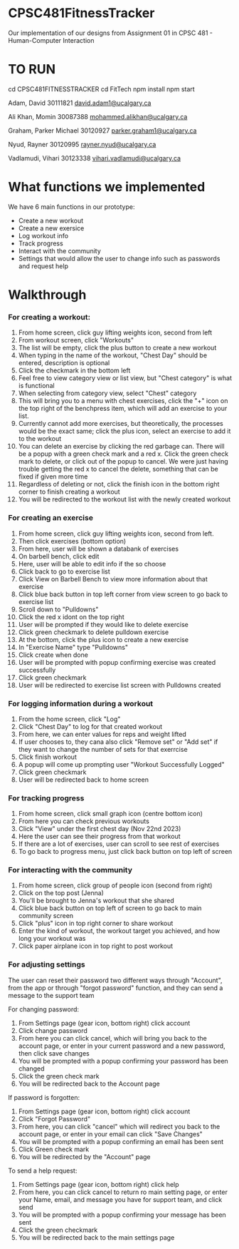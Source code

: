 # CPSC481FitnessTracker
Our implementation of our designs from Assignment 01 in CPSC 481 - Human-Computer Interaction

# TO RUN
cd CPSC481FITNESSTRACKER
cd FitTech
npm install
npm start

Adam, David
 30111821
david.adam1@ucalgary.ca

Ali Khan, Momin
30087388 
mohammed.alikhan@ucalgary.ca

Graham, Parker Michael
30120927
parker.graham1@ucalgary.ca

Nyud, Rayner
30120995
rayner.nyud@ucalgary.ca

Vadlamudi, Vihari 
30123338
vihari.vadlamudi@ucalgary.ca

# What functions we implemented
We have 6 main functions in our prototype:
- Create a new workout
- Create a new exersice
- Log workout info
- Track progress
- Interact with the community
- Settings that would allow the user to change info such as passwords and request help

# Walkthrough
### For creating a workout:
1. From home screen, click guy lifting weights icon, second from left
2. From workout screen, click "Workouts"
3. The list will be empty, click the plus button to create a new workout
4. When typing in the name of the workout, "Chest Day" should be entered, description is optional
5. Click the checkmark in the bottom left
6. Feel free to view category view or list view, but "Chest category" is what is functional
7. When selecting from category view, select "Chest" category
8. This will bring you to a menu with chest exercises, click the "+" icon on the top right of the benchpress item, which will add an exercise to your list.
9. Currently cannot add more exercises, but theoretically, the processes would be the exact same; click the plus icon, select an exercise to add it to the workout
10. You can delete an exercise by clicking the red garbage can. There will be a popup with a green check mark and a red x. Click the green check mark to delete, or click out of the popup to cancel. We were just having trouble getting the red x to cancel the delete, something that can be fixed if given more time
11. Regardless of deleting or not, click the finish icon in the bottom right corner to finish creating a workout
12. You will be redirected to the workout list with the newly created workout

### For creating an exercise
1. From home screen, click guy lifting weights icon, second from left.
2. Then click exercises (bottom option)
3. From here, user will be shown a databank of exercises
4. On barbell bench, click edit
5. Here, user will be able to edit info if the so choose
6. Click back to go to exercise list
7. Click View on Barbell Bench to view more information about that exercise
8. Click blue back button in top left corner from view screen to go back to exercise list
9. Scroll down to "Pulldowns"
10. Click the red x idont on the top right
11. User will be prompted if they would like to delete exercise
12. Click green checkmark to delete pulldown exercise
13. At the bottom, click the plus icon to create a new exercise
14. In "Exercise Name" type "Pulldowns"
15. Click create when done
16. User will be prompted with popup confirming exercise was created successfully
17. Click green checkmark
18. User will be redirected to exercise list screen with Pulldowns created

### For logging information during a workout
1. From the home screen, click "Log"
2. Click "Chest Day" to log for that created workout
3. From here, we can enter values for reps and weight lifted
4. If user chooses to, they cana also click "Remove set" or "Add set" if they want to change the number of sets for that exerrcise
5. Click finish workout
6. A popup will come up prompting user "Workout Successfully Logged"
7. Click green checkmark
8. User will be redirected back to home screen

### For tracking progress
1. From home screen, click small graph icon (centre bottom icon)
2. From here you can check previous workouts
3. Click "View" under the first chest day (Nov 22nd 2023)
4. Here the user can see their progress from that workout
5. If there are a lot of exercises, user can scroll to see rest of exercises
6. To go back to progress menu, just click back button on top left of screen

### For interacting with the community
1. From home screen, click group of people icon (second from right)
2. Click on the top post (Jenna)
3. You'll be brought to Jenna's workout that she shared
4. Click blue back button on top left of screen to go back to main community screen
5. Click "plus" icon in top right corner to share workout
6. Enter the kind of workout, the workout target you achieved, and how long your workout was
7. Click paper airplane icon in top right to post workout

### For adjusting settings
The user can reset their password two different ways through "Account", from the app or through "forgot password" function, and they can send a message to the support team

For changing password:
1. From Settings page (gear icon, bottom right) click account
2. Click change password
3. From here you can click cancel, which will bring you back to the account page, or enter in your current password and a new password, then click save changes
4. You will be prompted with a popup confirming your password has been changed
5. Click the green check mark
6. You will be redirected back to the Account page

If password is forgotten:
1. From Settings page (gear icon, bottom right) click account
2. Click "Forgot Password"
3. From here, you can click "cancel" which will redirect you back to the account page, or enter in your email can click "Save Changes"
4. You will be prompted with a popup confirming an email has been sent
5. Click Green check mark
6. You will be redirected by the "Account" page

To send a help request:
1. From Settings page (gear icon, bottom right) click help
2. From here, you can click cancel to return ro main setting page, or enter your Name, email, and message you have for support team, and click send
3. You will be prompted with a popup confirming your message has been sent
4. Click the green checkmark
5. You will be redirected back to the main settings page
